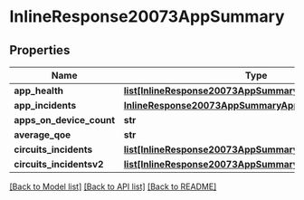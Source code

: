 # InlineResponse20073AppSummary

## Properties
Name | Type | Description | Notes
------------ | ------------- | ------------- | -------------
**app_health** | [**list[InlineResponse20073AppSummaryAppHealth]**](InlineResponse20073AppSummaryAppHealth.md) |  | [optional] 
**app_incidents** | [**InlineResponse20073AppSummaryAppIncidents**](InlineResponse20073AppSummaryAppIncidents.md) |  | [optional] 
**apps_on_device_count** | **str** |  | [optional] 
**average_qoe** | **str** |  | [optional] 
**circuits_incidents** | [**list[InlineResponse20073AppSummaryCircuitsIncidents]**](InlineResponse20073AppSummaryCircuitsIncidents.md) |  | [optional] 
**circuits_incidentsv2** | [**list[InlineResponse20073AppSummaryCircuitsIncidentsv2]**](InlineResponse20073AppSummaryCircuitsIncidentsv2.md) |  | [optional] 

[[Back to Model list]](../README.md#documentation-for-models) [[Back to API list]](../README.md#documentation-for-api-endpoints) [[Back to README]](../README.md)

